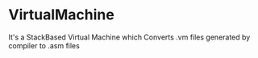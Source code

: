 # VirtualMachine
It's a StackBased Virtual Machine which Converts .vm files generated by compiler to .asm files
